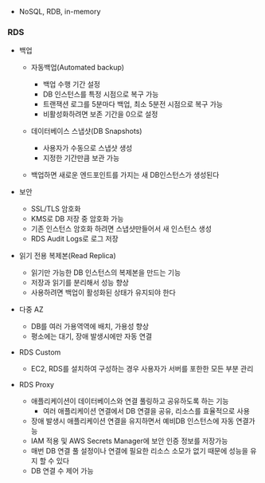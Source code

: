 - NoSQL, RDB, in-memory

### RDS
- 백업
	- 자동백업(Automated backup)
		- 백업 수행 기간 설정
		- DB 인스턴스를 특정 시점으로 복구 가능
		- 트랜잭션 로그를 5분마다 백업, 최소 5분전 시점으로 복구 가능
		- 비활성화하려면 보존 기간을 0으로 설정
	- 데이터베이스 스냅샷(DB Snapshots)
		- 사용자가 수동으로 스냅샷 생성
		- 지정한 기간만큼 보관 가능

	- 백업하면 새로운 엔드포인트를 가지는 새 DB인스턴스가 생성된다

- 보안
	- SSL/TLS 암호화
	- KMS로 DB 저장 중 암호화 가능
	- 기존 인스턴스 암호화 하려면 스냅샷만들어서 새 인스턴스 생성
	- RDS Audit Logs로 로그 저장

- 읽기 전용 복제본(Read Replica)
	- 읽기만 가능한 DB 인스턴스의 복제본을 만드는 기능
	- 저장과 읽기를 분리해서 성능 향상
	- 사용하려면 백업이 활성화된 상태가 유지되야 한다

- 다중 AZ
	- DB를 여러 가용역역에 배치, 가용성 향상
	- 평소에는 대기, 장애 발생시에만 자동 연결

- RDS Custom
	- EC2, RDS를 설치하여 구성하는 경우 사용자가 서버를 포한한 모든 부분 관리

- RDS Proxy
	- 애플리케이션이 데이터베이스와 연결 풀링하고 공유하도록 하는 기능
		- 여러 애플리케이션 연결에서 DB 연결을 공유, 리소스를 효율적으로 사용
	- 장애 발생시 애플리케이션 연결을 유지하면서 예비DB 인스턴스에 자동 연결가능
	- IAM 적용 및 AWS Secrets Manager에 보안 인증 정보를 저장가능
	- 매번 DB 연결 풀 설정이나 연결에 필요한 리소스 소모가 없기 때문에 성능을 유지 할 수 있다
	- DB 연결 수 제어 가능
